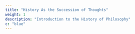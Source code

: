 ```yaml
---
title: "History As the Succession of Thoughts"
weight: 1
description: "Introduction to the History of Philosophy"
c: "blue"
---
```



